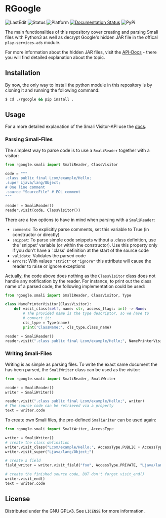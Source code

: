 # RGoogle

![LastEdit](https://img.shields.io:/static/v1?label=LastEdit&message=03/08/2023&color=9cf)
![Status](https://img.shields.io:/static/v1?label=Status&message=DRAFT&color=yellow)
![Platform](https://img.shields.io:/static/v1?label=Platforms&message=Linux|Windows&color=yellowgreen)
[![Documentation Status](https://readthedocs.org/projects/rgoogle/badge/?version=latest)](https://rgoogle.readthedocs.io/en/latest/?badge=latest)
![PyPi](https://img.shields.io:/static/v1?label=PyPi&message=Not%20yet&color=red)


The main functionalities of this repository cover creating and parsing Smali files with Python3 as well as decrypt Google's hidden JAR file in the offical `play-services-ads` module.

For more information about the hidden JAR files, visit the [API-Docs](https://rgoogle.readthedocs.io/) - there you will find detailed explanation about the topic.

## Installation

By now, the only way to install the python module in this repository is by cloning it and running the following command:

```bash
$ cd ./rgoogle && pip install .
```

## Usage

For a more detailed explanation of the Smali Visitor-API use the [docs](https://rgoogle.readthedocs.io/).

### Parsing Smali-Files

The simplest way to parse code is to use a `SmaliReader` together with a visitor:

```python
from rgoogle.smali import SmaliReader, ClassVisitor

code = """
.class public final Lcom/example/Hello;
.super Ljava/lang/Object;
# One line comment
.source "SourceFile" # EOL comment
"""

reader = SmaliReader()
reader.visit(code, ClassVisitor())
```

There are a few options to have in mind when parsing with a `SmaliReader`:

* `comments`: To explicitly parse comments, set this variable to True (in constructor or directly)
* `snippet`: To parse simple code snippets without a .class definition, use the 'snippet' variable (or within the constructor). Use this property only if you don't have a '.class' definition at the start of the source code
* `validate`: Validates the parsed code
* `errors`: With values `"strict"` or `"ignore"` this attribute will cause the reader to raise or ignore exceptions

Actually, the code above does nothing as the `ClassVisitor` class does not handle any notification by the reader. For instance, to print out the class name of a parsed code, the following implementation could be used:

```python
from rgoogle.smali import SmaliReader, ClassVisitor, Type

class NamePrinterVisitor(ClassVisitor):
    def visit_class(self, name: str, access_flags: int) -> None:
        # The provided name is the type descriptor, so we have to 
        # convert it:
        cls_type = Type(name)
        print('ClassName:', cls_type.class_name)

reader = SmaliReader()
reader.visit(".class public final Lcom/example/Hello;", NamePrinterVisitor())
```

### Writing Smali-Files

Writing is as simple as parsing files. To write the exact same document the has been parsed, the `SmaliWriter` class can be used as the visitor:

```python
from rgoogle.smali import SmaliReader, SmaliWriter

reader = SmaliReader()
writer = SmaliWriter()

reader.visit(".class public final Lcom/example/Hello;", writer)
# The source code can be retrieved via a property
text = writer.code
```

To create own Smali files, the pre-defined `SmaliWriter` can be used again:

```python
from rgoogle.smali import SmaliWriter, AccessType

writer = SmaliWriter()
# create the class definition
writer.visit_class("Lcom/example/Hello;", AccessType.PUBLIC + AccessType.FINAL)
writer.visit_super("Ljava/lang/Object;")

# create a field
field_writer = writer.visit_field("foo", AccessType.PRIVATE, "Ljava/lang/String")

# create the finished source code, BUT don't forget visit_end()
writer.visit_end()
text = writer.code
```
## License

Distributed under the GNU GPLv3. See `LICENSE` for more information.
